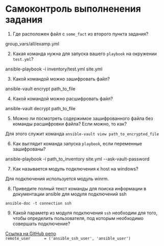 # Самоконтроль выполненения задания

1. Где расположен файл с `some_fact` из второго пункта задания?

group_vars/all/examp.yml

2. Какая команда нужна для запуска вашего `playbook` на окружении `test.yml`?

ansible-playbook -i inventory/test.yml site.yml

3. Какой командой можно зашифровать файл?

ansible-vault encrypt path_to_file

4. Какой командой можно расшифровать файл?

ansible-vault decrypt path_to_file

5. Можно ли посмотреть содержимое зашифрованного файла без команды расшифровки файла? Если можно, то как?

Для этого служит команда ``ansible-vault view path_to_encrypted_file``

6. Как выглядит команда запуска `playbook`, если переменные зашифрованы?

ansible-playbook -i path_to_inventory site.yml --ask-vault-password

7. Как называется модуль подключения к host на windows?

Для подключения используется модуль winrm.

8. Приведите полный текст команды для поиска информации в документации ansible для модуля подключений ssh

``ansible-doc -t connection ssh``

9. Какой параметр из модуля подключения `ssh` необходим для того, чтобы определить пользователя, под которым необходимо совершать подключение?

[Ссылка на GitHub репо](https://github.com/ansible/ansible/blob/c600ab81ee/lib/ansible/playbook/play_context.py#L46-L55)  
``remote_user      = ('ansible_ssh_user', 'ansible_user')``